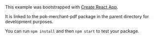 This example was bootstrapped with [Create React App](https://github.com/facebook/create-react-app).

It is linked to the pok-merchant-pdf package in the parent directory for development purposes.

You can run `npm install` and then `npm start` to test your package.
